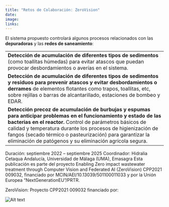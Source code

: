```yaml
---
title: "Retos de Colaboración: ZeroVision"
date: 
image: 
links:
---
```


El sistema propuesto controlará algunos procesos relacionados con las <b>depuradoras</b> y las <b>redes de saneamiento</b>:

|                                    |
| ----------------------------------------------- |
| <b>Detección de acumulación de diferentes tipos de sedimentos</b> (como toallitas húmedas) para evitar atascos que puedan provocar desbordamientos o averías en el sistema.     |
| <b>Detección de acumulación de diferentes tipos de sedimentos y residuos para prevenir atascos y evitar desbordamientos o derrames</b> de elementos flotantes como trapos, toallitas, etc, sobre rejillas o barras de alcantarillado, estaciones de bombeo y EDAR.  |
| <b>Detección precoz de acumulación de burbujas y espumas para anticipar problemas en el funcionamiento y estado de las bacterias en el reactor.</b> Control de parámetros básicos de calidad y temperatura durante los procesos de higienización de fangos (secado térmico o pasteurización) para garantizar la eliminación de patógenos y su eliminación agrícola segura.|

Duración: septiembre 2022 – septiembre 2025
Coordinador: Hidralia
Cetaqua Andalucía, Universidad de Málaga (UMA), Emasagra
Esta publicación es parte del proyecto Enabling Zero impact wastewater treatment through Computer Vision and Federated AI (ZeroVision) CPP2021 009032, financiado por MCIN/AEI/10.13039/501100011033 y por la Unión Europea “NextGenerationEU”/PRTR.

ZeroVision: Proyecto CPP2021 009032 financiado por:

![Alt text](/media/news/logo_ministerio.png)